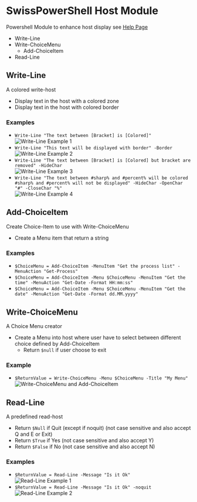 # SwissPowerShell Host Module
Powershell Module to enhance host display see [Help Page](https://swisspowershell.wordpress.com/revisited-host-module/)  
* Write-Line
* Write-ChoiceMenu
  * Add-ChoiceItem
* Read-Line

## Write-Line
  A colored write-host
  * Display text in the host with a colored zone
  * Display text in the host with colored border

### Examples
  * `Write-Line "The text between [Bracket] is [Colored]"`  
	![Write-Line Example 1](https://swisspowershell.files.wordpress.com/2015/12/write-line_example1.png)
  * `Write-Line "This text will be displayed with border" -Border`  
	![Write-Line Example 2](https://swisspowershell.files.wordpress.com/2015/12/write-line_example2.png)
  * `Write-Line "The text between [Bracket] is [Colored] but bracket are removed" -HideChar`  
	![Write-Line Example 3](https://swisspowershell.files.wordpress.com/2015/12/write-line_example3.png)
  * `Write-Line "The text between #sharp% and #percent% will be colored #sharp% and #percent% will not be displayed" -HideChar -OpenChar "#" -CloseChar "%"`  
	![Write-Line Example 4](https://swisspowershell.files.wordpress.com/2015/12/write-line_example4.png)

## Add-ChoiceItem
  Create Choice-Item to use with Write-ChoiceMenu
  * Create a Menu item that return a string

### Examples
  * `$ChoiceMenu = Add-ChoiceItem -MenuItem "Get the process list" -MenuAction "Get-Process"`
  * `$ChoiceMenu = Add-ChoiceItem -Menu $ChoiceMenu -MenuItem "Get the time" -MenuAction "Get-Date -Format HH:mm:ss"`
  * `$ChoiceMenu = Add-ChoiceItem -Menu $ChoiceMenu -MenuItem "Get the date" -MenuAction "Get-Date -Format dd.MM.yyyy"`

## Write-ChoiceMenu
  A Choice Menu creator
  * Create a Menu into host where user have to select between different choice defined by Add-ChoiceItem
    * Return `$null` if user choose to exit

### Example
  * `$ReturnValue = Write-ChoiceMenu -Menu $ChoiceMenu -Title "My Menu"`  
	![Write-ChoiceMenu and Add-ChoiceItem](https://swisspowershell.files.wordpress.com/2015/12/write-choicemenu_example1.png)

## Read-Line
  A predefined read-host
  * Return `$Null` if Quit (except if noquit) (not case sensitive and also accept Q and E or Exit)
  * Return `$True` if Yes (not case sensitive and also accept Y)
  * Return `$False` if No (not case sensitive and also accept N)

### Examples
  * `$ReturnValue = Read-Line -Message "Is it Ok"`  
	![Read-Line Example 1](https://swisspowershell.files.wordpress.com/2015/12/read-line_example1.png)
  * `$ReturnValue = Read-Line -Message "Is it Ok" -noquit`  
	![Read-Line Example 2](https://swisspowershell.files.wordpress.com/2015/12/read-line_example2.png)
